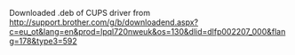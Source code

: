 Downloaded .deb of CUPS driver from http://support.brother.com/g/b/downloadend.aspx?c=eu_ot&lang=en&prod=lpql720nweuk&os=130&dlid=dlfp002207_000&flang=178&type3=592
